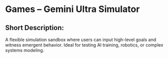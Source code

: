 # Games – Gemini Ultra Simulator

## Short Description: 
A flexible simulation sandbox where users can input high-level goals and witness emergent behavior. Ideal for testing AI training, robotics, or complex systems modeling.

